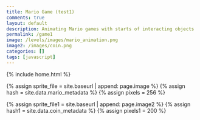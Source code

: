 ```yaml
---
title: Mario Game (test1)
comments: true
layout: default
description: Animating Mario games with starts of interacting objects
permalink: /game1
image: /levels/images/mario_animation.png
image2: /images/coin.png
categories: []
tags: [javascript]
---
```


{% include home.html %}

{% assign sprite_file = site.baseurl | append: page.image %}  <!--- Liquid concatentation --->
{% assign hash = site.data.mario_metadata %}  <!--- Liquid list variable created from file containing mario metadata for sprite --->
{% assign pixels = 256 %} <!--- Liquid integer assignment --->

{% assign sprite_file1 = site.baseurl | append: page.image2 %}  <!--- Liquid concatentation --->
{% assign hash1 = site.data.coin_metadata %}  <!--- Liquid list variable created from file containing mario metadata for sprite --->
{% assign pixels1 = 200 %} <!--- Liquid integer assignment --->

<!--- HTML for page contains <p> tag named "mario" and class properties for a "sprite"  -->
<p id="mario" class="sprite"></p>
<p id="coin" class="sprite1"></p>
  

<!--- Embedded Cascading Style Sheet (CSS) rules, defines how HTML elements look --->
<style>
  /* CSS style rules for the elements id and class above...
  */
  .sprite {
    height: {{pixels}}px;
    width: {{pixels}}px;
    background-repeat: no-repeat;
    z-index: 99999;
  }

  .sprite1 {
    height: {{pixels}}px;
    width: {{pixels1}}px;
    background-repeat: no-repeat;
  }

  /* background position of sprite element */
  #mario {
    background-position: calc({{animations[0].col}} * {{pixels}} * -1px) calc({{animations[0].row}} * {{pixels}} * -1px);
    background-image: url('{{sprite_file}}');
  }

  /* background position of sprite element */
  #coin {
    background-image: url('{{sprite_file1}}');
    background-position: calc({{animations[0].col}} * {{pixels1}} * -1px) calc({{animations[0].row}} * {{pixels1}} * -1px);
  }
</style>

<!--- Embedded executable code--->
<script>
  ////////// convert yml hash to javascript key value objects /////////

  var mario_metadata = {}; //key, value object
  {% for key in hash %}  
  
  var key = "{{key | first}}"  //key
  var values = {} //values object
  values["row"] = {{key.row}}
  values["col"] = {{key.col}}
  values["frames"] = {{key.frames}}
  mario_metadata[key] = values; //key with values added

  {% endfor %}

  var coin_metadata = {}; //key, value object
  {% for key in hash1 %}  
  
  var key = "{{key | first}}"  //key
  var values1 = {} //values object
  values1["row"] = {{key.row}}
  values1["col"] = {{key.col}}
  values1["frames"] = {{key.frames}}
  coin_metadata[key] = values1; //key with values added

  {% endfor %}

  ////////// animation control object /////////

  class Mario {
    constructor(meta_data) {
      this.tID = null;  //capture setInterval() task ID
      this.positionX = 0;  // current position of sprite in X direction
      this.currentSpeed = 0;
      this.marioElement = document.getElementById("mario"); //HTML element of sprite
      this.pixels = {{pixels}}; //pixel offset of images in the sprite, set by liquid constant
      this.interval = 40; //animation time interval
      this.obj = meta_data;
      this.marioElement.style.position = "absolute";
    }

    jump() {
      const jumpHeight = 130;  
      const jumpDuration = 350;  
      const groundLevel = 315; 

      this.marioElement.style.transition = `top ${jumpDuration}ms ease`;
      this.marioElement.style.top = `${groundLevel - jumpHeight}px`;

      setTimeout(() => {
        this.marioElement.style.top = `${groundLevel}px`;
      }, jumpDuration);
    }

    animateRight(obj, speed) {
      let frame = 0;
      const row = obj.row * this.pixels;
      this.currentSpeed = speed;

      this.tID = setInterval(() => {
        const col = (frame + obj.col) * this.pixels;
        this.marioElement.style.backgroundPosition = `-${col}px -${row}px`;
        this.marioElement.style.left = `${this.positionX}px`;

        this.positionX += speed;
        frame = (frame + 1) % obj.frames;
        if (((this.positionX + (this.pixels/2) - 75) >= (coin.positionX)) && (this.positionX <= coin.positionX)){
          coin.disappear();
        }

        const viewportWidth = window.innerWidth;
        if (this.positionX > viewportWidth - this.pixels) {
          document.documentElement.scrollLeft = this.positionX - viewportWidth + this.pixels;
        }
      }, this.interval);
    }

    animateLeft(obj, speed) {
      let frame = 0;
      const row = obj.row * this.pixels;
      this.currentSpeed = speed;

      this.tID = setInterval(() => {
        const col = (frame + obj.col) * this.pixels;
        this.marioElement.style.backgroundPosition = `-${col}px -${row}px`;
        this.marioElement.style.left = `${this.positionX}px`;

        this.positionX -= speed;
        frame = (frame + 1) % obj.frames;
        if (((this.positionX + (this.pixels/2) - 75) >= (coin.positionX)) && (this.positionX <= coin.positionX)){
          coin.disappear();
        }

        const viewportWidth = window.innerWidth;
        if (this.positionX > viewportWidth - this.pixels) {
          document.documentElement.scrollLeft = this.positionX - viewportWidth + this.pixels;
        }
      }, this.interval);
    }

    animateUp(obj, speed) {
      let frame = 0;
      const row = obj.row * this.pixels;
      this.currentSpeed = speed;

      this.tID = setInterval(() => {
        const col = (frame + obj.col) * this.pixels;
        this.marioElement.style.backgroundPosition = `-${col}px -${row}px`;
        this.marioElement.style.left = `${this.positionX}px`;

        this.positionX -= speed;
        frame = (frame + 1) % obj.frames;

        const viewportWidth = window.innerWidth;
        if (this.positionX > viewportWidth - this.pixels) {
          document.documentElement.scrollLeft = this.positionX - viewportWidth + this.pixels;
        }
      }, this.interval);
    }

    startWalkingRight() {
      this.stopAnimate();
      this.animateRight(this.obj["Walk"], 3);
    }

    startWalkingLeft() {
      this.stopAnimate();
      this.animateLeft(this.obj["WalkL"], 3);
    }

    startRunningRight() {
      this.stopAnimate();
      this.animateRight(this.obj["Run1"], 6);
    }

    startRunningLeft() {
      this.stopAnimate();
      this.animateLeft(this.obj["Run1L"], 6);
    }

    startPuffing() {
      this.stopAnimate();
      this.animateRight(this.obj["Puff"], 0);
    }

    startPuffingLeft() {
      this.stopAnimate();
      this.animateLeft(this.obj["PuffL"], 0);
    }

    startCheering() {
      this.stopAnimate();
      this.animateRight(this.obj["Cheer"], 0);
    }

    startFlipping() {
      this.stopAnimate();
      this.animateRight(this.obj["Flip"], 0);
    }

    startResting() {
      this.stopAnimate();
      this.animateRight(this.obj["Rest"], 0);
    }

    startRestingLeft() {
      this.stopAnimate();
      this.animateRight(this.obj["RestL"], 0);
    }

    stopAnimate() {
      clearInterval(this.tID);
    }
  }

  class Coin {
    constructor(meta_data) {
      this.tID = null;  //capture setInterval() task ID
      this.positionX = 100;  // current position of sprite in X direction
      this.positionY = -50;
      this.currentSpeed = 0;
      this.coinElement = document.getElementById("coin"); //HTML element of sprite
      this.pixels = {{pixels1}}; //pixel offset of images in the sprite, set by liquid constant
      this.interval = 100; //animation time interval
      this.obj = meta_data;
      this.coinElement.style.position = "absolute";
      this.beat = new Audio('/sounds/coin.mp3');
    }

    animate(obj, speed) {
      let frame1 = 0;
      const row = obj.row * this.pixels;
      this.currentSpeed = speed;

      this.tID = setInterval(() => {
        const col = (frame1 + obj.col) * this.pixels;
        this.coinElement.style.backgroundPosition = `-${col}px -${row}px`;
        this.coinElement.style.left = `${this.positionX}px`;
        this.coinElement.style.bottom = `${this.positionY}px`;

        frame1 = (frame1 + 1) % obj.frames;

        const viewportWidth = window.innerWidth;
        if (this.positionX > viewportWidth - this.pixels) {
          document.documentElement.scrollLeft = this.positionX - viewportWidth + this.pixels;
        }
      }, this.interval);
    }

    startAnimate() {
      this.stopAnimate();
      this.animate(this.obj["Animate"], 0);
    }

    stopAnimate() {
      clearInterval(this.tID);
    }

    coinJump(){
      if(this.positionY <= 0){
        // Play the beat
        this.beat.play();
        this.interval = 10;
        this.positionY += 5;
      }
    }

    disappear(){
      setInterval(this.coinJump(), 10);
      if(this.positionY >= -5){
        this.stopAnimate();
        document.getElementById('coin').style.display = 'none';
      }
    }
  }

  const mario = new Mario(mario_metadata);
  const coin = new Coin(coin_metadata);

  ////////// event control /////////

  var rightspd = 0;
  var leftspd = 0;
  var direction = "none";

  window.addEventListener("keydown", (event) => {
    if (event.key === "d") {
      event.preventDefault();
      direction = "right";
      if (event.repeat) {
        if (mario.currentSpeed === 3 && rightspd == 1) {
          mario.startRunningRight();
          rightspd = 0;
        }
      } else {
        if (mario.currentSpeed === 0 && leftspd == 0) {
          mario.startWalkingRight();
          leftspd = 0;
          rightspd = 1;
        }
      }
    } 
    
    if (event.key === "a") {
      event.preventDefault();
      direction = "left";
      if (event.repeat) {
        if (mario.currentSpeed === 3 && leftspd == 1) {
          mario.startRunningLeft();
          leftspd = 0;
        }
      } else {
        if (mario.currentSpeed === 0 && rightspd == 0) {
          mario.startWalkingLeft();
          rightspd = 0;
          leftspd = 1;
        }
      }
    } 

    if (event.key === " ") {
      event.preventDefault();
      mario.jump();
    }

    if (event.key === "s") {
      event.preventDefault();
      rightspd = 0;
      leftspd = 0;
      if (event.repeat) {
        mario.startFlipping();
      } else if (direction == "right"){
        mario.startPuffing();
      } else if (direction == "left"){
        mario.startPuffingLeft();
      }
    }
  });

  //touch events that enable animations
  window.addEventListener("touchstart", (event) => {
    event.preventDefault(); // prevent default browser action
    if (event.touches[0].clientX > window.innerWidth / 2) {
      event.preventDefault();
      direction = "right";
      if (event.repeat) {
        mario.startCheering();
      } else {
        if (mario.currentSpeed === 0 && leftspd == 0) {
          mario.startWalkingRight();
          leftspd = 0;
          rightspd = 1;
        } else if (mario.currentSpeed === 3 && rightspd == 1) {
          mario.startRunningRight();
          rightspd = 0;
        }
      }
    }
    
    
    if (event.touches[0].clientX < window.innerWidth / 2) {
      event.preventDefault();
      direction = "left";
      if (event.repeat) {
        mario.startCheering();
      } else {
        if (mario.currentSpeed === 0 && rightspd == 0) {
          mario.startWalkingLeft();
          rightspd = 0;
          leftspd = 1;
        } else if (mario.currentSpeed === 3 && leftspd == 1) {
          mario.startRunningLeft();
          leftspd = 0;
        }
      }
    }

    if (event.touches[0].clientY < window.innerHeight / 2) {
      event.preventDefault();
      rightspd = 0;
      leftspd = 0;
      if (event.repeat) {
        mario.stopAnimate();
      } else if (direction == "right"){
        mario.startPuffing();
      } else if (direction == "left"){
        mario.startPuffingLeft();
      }
    }
  });

  //stop animation on window blur
  window.addEventListener("blur", () => {
    mario.stopAnimate();
  });

  //start animation on window focus
  window.addEventListener("focus", () => {
     mario.stopAnimate();
     rightspd = 0;
     leftspd = 0;
     direction = "none";
  });

  //start animation on page load or page refresh
  document.addEventListener("DOMContentLoaded", () => {
    // adjust sprite size for high pixel density devices
    const scale = window.devicePixelRatio;
    const sprite = document.querySelector(".sprite");
    const sprite1 = document.querySelector(".sprite1");
    sprite.style.transform = `scale(${0.2 * scale})`;
    sprite1.style.transform = `scale(${0.1 * scale})`;
    mario.startResting();
    coin.startAnimate();
  });
  

</script>

